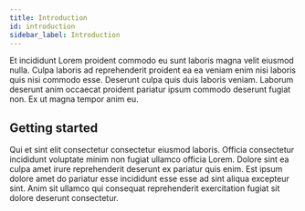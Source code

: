 ```yaml
---
title: Introduction
id: introduction
sidebar_label: Introduction
---
```


<!-- @part src="../parts/introduction/h1-introduction-description.md" -->

Et incididunt Lorem proident commodo eu sunt laboris magna velit eiusmod nulla. Culpa laboris ad reprehenderit proident ea ea veniam enim nisi laboris quis nisi commodo esse. Deserunt culpa quis duis laboris veniam. Laborum deserunt anim occaecat proident pariatur ipsum commodo deserunt fugiat non. Ex ut magna tempor anim eu.
<!-- @/part -->

<!-- @part src="../parts/introduction/h1-introduction-body.md" -->
<!-- Your content goes here, replacing this comment -->
<!-- @/part -->

## Getting started
<!-- @part src="..\parts/getting-started/h2-getting-started-description.md" -->
Qui et sint elit consectetur consectetur eiusmod laboris. Officia consectetur incididunt voluptate minim non fugiat ullamco officia Lorem. Dolore sint ea culpa amet irure reprehenderit deserunt ex pariatur quis enim. Est ipsum dolore amet do pariatur esse incididunt esse esse ad sint aliqua excepteur sint. Anim sit ullamco qui consequat reprehenderit exercitation fugiat sit dolore deserunt consectetur.
<!-- @/part -->



<!-- @part src="..\parts/getting-started/h2-getting-started-body.md" -->
<!-- Your content goes here, replacing this comment -->
<!-- @/part -->

